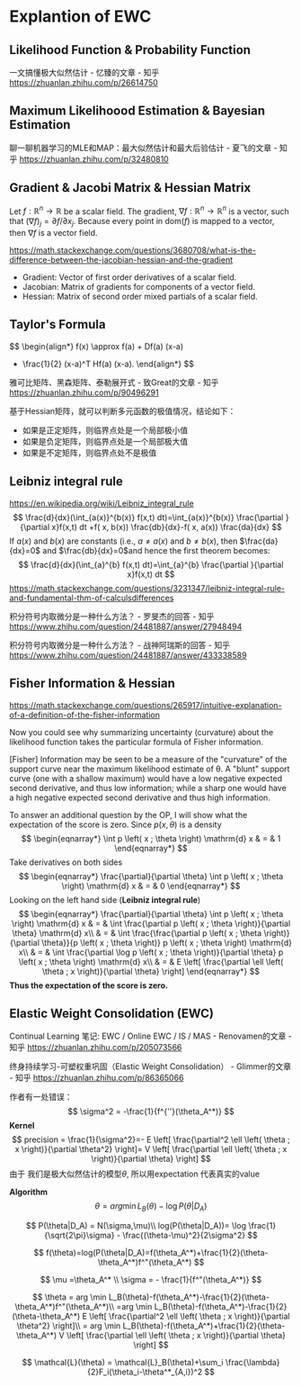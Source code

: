 # Explantion of EWC

## Likelihood Function & Probability Function

一文搞懂极大似然估计 - 忆臻的文章 - 知乎 https://zhuanlan.zhihu.com/p/26614750

## Maximum Likelihoood Estimation & Bayesian Estimation

聊一聊机器学习的MLE和MAP：最大似然估计和最大后验估计 - 夏飞的文章 - 知乎 https://zhuanlan.zhihu.com/p/32480810

## Gradient & Jacobi Matrix & Hessian Matrix

Let $f: \mathbb{R}^n \rightarrow \mathbb{R}$ be a scalar field. The gradient, $\nabla f: \mathbb{R}^n \rightarrow \mathbb{R}^n$ is a vector, such that $(\nabla f)_j = \partial f/ \partial x_j$. Because every point in $\text{dom}(f)$ is mapped to a vector, then $\nabla f$ is a vector field.

https://math.stackexchange.com/questions/3680708/what-is-the-difference-between-the-jacobian-hessian-and-the-gradient

- Gradient: Vector of first order derivatives of a scalar field.
- Jacobian: Matrix of gradients for components of a vector field.
- Hessian: Matrix of second order mixed partials of a scalar field.

## Taylor's Formula

$$
\begin{align*}
   f(x) \approx f(a) + Df(a) (x-a)
   +  \frac{1}{2} (x-a)^T Hf(a) (x-a).
\end{align*}
$$

雅可比矩阵、黑森矩阵、泰勒展开式 - 致Great的文章 - 知乎 https://zhuanlan.zhihu.com/p/90496291

基于Hessian矩阵，就可以判断多元函数的极值情况，结论如下：

- 如果是正定矩阵，则临界点处是一个局部极小值
- 如果是负定矩阵，则临界点处是一个局部极大值
- 如果是不定矩阵，则临界点处不是极值

## Leibniz integral rule

https://en.wikipedia.org/wiki/Leibniz_integral_rule
$$
\frac{d}{dx}(\int_{a(x)}^{b(x)} f(x,t) dt)=\int_{a(x)}^{b(x)} \frac{\partial }{\partial x}f(x,t) dt +f( x, b(x)) \frac{db}{dx}-f( x, a(x)) \frac{da}{dx}
$$
If $a(x)$ and $b(x)$ are constants (i.e., $a\neq a(x)$ and $b\neq b(x)$, then $\frac{da}{dx}=0$ and $\frac{db}{dx}=0$and hence the first theorem becomes:
$$
\frac{d}{dx}(\int_{a}^{b} f(x,t) dt)=\int_{a}^{b} \frac{\partial }{\partial x}f(x,t) dt
$$
https://math.stackexchange.com/questions/3231347/leibniz-integral-rule-and-fundamental-thm-of-calculsdifferences

积分符号内取微分是一种什么方法？ - 罗旻杰的回答 - 知乎 https://www.zhihu.com/question/24481887/answer/27948494

积分符号内取微分是一种什么方法？ - 战神阿瑞斯的回答 - 知乎 https://www.zhihu.com/question/24481887/answer/433338589

## Fisher Information & Hessian

https://math.stackexchange.com/questions/265917/intuitive-explanation-of-a-definition-of-the-fisher-information

Now you could see why summarizing uncertainty (curvature) about the likelihood function takes the particular formula of Fisher information.

[Fisher] Information may be seen to be a measure of the "curvature" of the support curve near the maximum likelihood estimate of θ. A "blunt" support curve (one with a shallow maximum) would have a low negative expected second derivative, and thus low information; while a sharp one would have a high negative expected second derivative and thus high information.



To answer an additional question by the OP, I will show what the expectation of the score is zero. Since $p \left( x, \theta \right)$ is a density
$$
\begin{eqnarray*}
  \int p \left( x ; \theta \right) \mathrm{d} x & = & 1
\end{eqnarray*}
$$
Take derivatives on both sides
$$
\begin{eqnarray*}
  \frac{\partial}{\partial \theta} \int p \left( x ; \theta \right) \mathrm{d}
  x & = & 0
\end{eqnarray*}
$$
Looking on the left hand side (**Leibniz integral rule**)
$$
\begin{eqnarray*}
  \frac{\partial}{\partial \theta} \int p \left( x ; \theta \right) \mathrm{d}
  x & = & \int \frac{\partial p \left( x ; \theta \right)}{\partial \theta}
  \mathrm{d} x\\
  & = & \int \frac{\frac{\partial p \left( x ; \theta \right)}{\partial
  \theta}}{p \left( x ; \theta \right)} p \left( x ; \theta \right) \mathrm{d}
  x\\
  & = & \int \frac{\partial \log p \left( x ; \theta \right)}{\partial
  \theta} p \left( x ; \theta \right) \mathrm{d} x\\
  & = & E \left[ \frac{\partial \ell \left( \theta ; x \right)}{\partial
  \theta} \right]
\end{eqnarray*}
$$
**Thus the expectation of the score is zero.**

## Elastic Weight Consolidation (EWC)

Continual Learning 笔记: EWC / Online EWC / IS / MAS - Renovamen的文章 - 知乎 https://zhuanlan.zhihu.com/p/205073566

终身持续学习-可塑权重巩固（Elastic Weight Consolidation） - Glimmer的文章 - 知乎 https://zhuanlan.zhihu.com/p/86365066

作者有一处错误：
$$
\sigma^2 = -\frac{1}{f^{''}(\theta_A^*)}
$$
**Kernel**
$$
precision = \frac{1}{\sigma^2}=- E \left[ \frac{\partial^2 \ell \left( \theta ; x \right)}{\partial
  \theta^2} \right]=
  V \left[ \frac{\partial \ell \left( \theta ; x \right)}{\partial \theta}
  \right]
$$
由于 我们是极大似然估计的模型$\theta$, 所以用expectation 代表真实的value

**Algorithm**
$$
\theta = arg \min L_B(\theta)-\log P(\theta|D_A)
$$

$$
P(\theta|D_A) = N(\sigma,\mu)\\
log(P(\theta|D_A))= \log \frac{1}{\sqrt{2\pi}\sigma} - \frac{(\theta-\mu)^2}{2\sigma^2}
$$

$$
f(\theta)=log(P(\theta|D_A)=f(\theta_A^*)+\frac{1}{2}(\theta-\theta_A^*)f^"(\theta_A^*)
$$

$$
\mu =\theta_A^* \\
\sigma = - \frac{1}{f^"(\theta_A^*)}
$$

$$
\theta = arg \min L_B(\theta)-f(\theta_A^*)-\frac{1}{2}(\theta-\theta_A^*)f^"(\theta_A^*)\\
=arg \min L_B(\theta)-f(\theta_A^*)-\frac{1}{2}(\theta-\theta_A^*) E \left[ \frac{\partial^2 \ell \left( \theta ; x \right)}{\partial
  \theta^2} \right]\\
 =  arg \min L_B(\theta)-f(\theta_A^*)+\frac{1}{2}(\theta-\theta_A^*)  V \left[ \frac{\partial \ell \left( \theta ; x \right)}{\partial \theta}
  \right]
$$

$$
\mathcal{L}(\theta) = \mathcal{L}_B(\theta)+\sum_i \frac{\lambda}{2}F_i(\theta_i-\theta^*_{A,i})^2
$$


